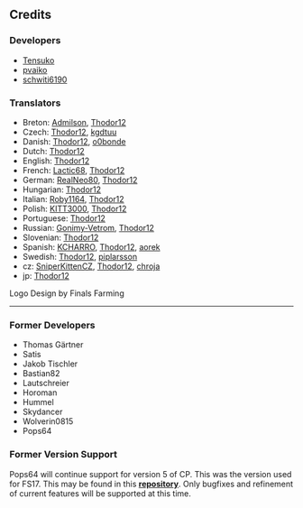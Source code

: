 ## Credits
### Developers
* [Tensuko](/Tensuko)
* [pvaiko](/pvaiko)
* [schwiti6190](/schwiti6190)

### Translators
* Breton: [Admilson](/Admilson), [Thodor12](/Thodor12)
* Czech: [Thodor12](/Thodor12), [kgdtuu](/kgdtuu)
* Danish: [Thodor12](/Thodor12), [o0bonde](/o0bonde)
* Dutch: [Thodor12](/Thodor12)
* English: [Thodor12](/Thodor12)
* French: [Lactic68](/Lactic68), [Thodor12](/Thodor12)
* German: [RealNeo80](/RealNeo80), [Thodor12](/Thodor12)
* Hungarian: [Thodor12](/Thodor12)
* Italian: [Roby1164](/Roby1164), [Thodor12](/Thodor12)
* Polish: [KITT3000](/KITT3000), [Thodor12](/Thodor12)
* Portuguese: [Thodor12](/Thodor12)
* Russian: [Gonimy-Vetrom](/Gonimy-Vetrom), [Thodor12](/Thodor12)
* Slovenian: [Thodor12](/Thodor12)
* Spanish: [KCHARRO](/KCHARRO), [Thodor12](/Thodor12), [aorek](/aorek)
* Swedish: [Thodor12](/Thodor12), [piplarsson](/piplarsson)
* cz: [SniperKittenCZ](/SniperKittenCZ), [Thodor12](/Thodor12), [chroja](/chroja)
* jp: [Thodor12](/Thodor12)

Logo Design by Finals Farming

___

### Former Developers
* Thomas Gärtner
* Satis
* Jakob Tischler
* Bastian82
* Lautschreier
* Horoman
* Hummel
* Skydancer
* Wolverin0815
* Pops64

### Former Version Support
Pops64 will continue support for version 5 of CP. This was the version used for FS17. This may be found in this **[repository](https://github.com/pops64/courseplay)**. Only bugfixes and refinement of current features will be supported at this time.

